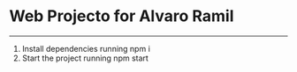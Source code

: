 # Web Projecto for Alvaro Ramil

---

1. Install dependencies running npm i
2. Start the project running npm start
